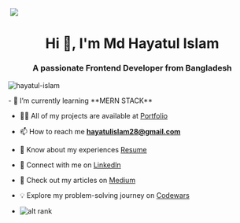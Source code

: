 <p>&nbsp;<img align="center" src="https://media.licdn.com/dms/image/v2/D5616AQG8IPl9Fr-pbQ/profile-displaybackgroundimage-shrink_350_1400/profile-displaybackgroundimage-shrink_350_1400/0/1729404338467?e=1741824000&v=beta&t=eHG9ORFdcF2PRqBHdR5x0kthjMvG49O50Ni5oW7TOsU" /></p>
<h1 align="center">Hi 👋, I'm Md Hayatul Islam</h1>
<h3 align="center">A passionate Frontend Developer from Bangladesh</h3>
<p align="left"> <img src="https://komarev.com/ghpvc/?username=hayatul-islam&label=Profile%20views&color=0e75b6&style=flat" alt="hayatul-islam" /> </p>
- 🌱 I’m currently learning **MERN STACK**

- 👨‍💻 All of my projects are available at [Portfolio](https://hayatul.vercel.app/)

- 📫 How to reach me **hayatulislam28@gmail.com**

- 📄 Know about my experiences [Resume](https://drive.google.com/file/d/1ls2nf4TPup-FmWwZCPkrREDhdJBF5IxQ/view?usp=sharing)

- 💼 Connect with me on [LinkedIn](https://www.linkedin.com/in/hayatul-islam)

- 📝 Check out my articles on [Medium](https://medium.com/@hayatul-islam)
  
- 💡 Explore my problem-solving journey on [Codewars](https://www.codewars.com/users/hayatul-islam)
- ![alt rank](https://www.codewars.com/users/hayatul-islam/badges/large)





